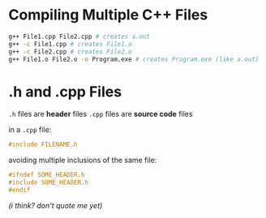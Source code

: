 # Compiling Multiple C++ Files
```sh
g++ File1.cpp File2.cpp # creates a.out
g++ -c File1.cpp # creates File1.o
g++ -c File2.cpp # creates File2.o
g++ File1.o File2.o -o Program.exe # creates Program.exe (like a.out)
```

# .h and .cpp Files
`.h` files are **header** files
`.cpp` files are **source code** files

in a `.cpp` file:
```cpp
#include FILENAME.h
```

avoiding multiple inclusions of the same file:
```cpp
#ifndef SOME_HEADER.h
#include SOME_HEADER.h
#endif
```
*(i think? don't quote me yet)*